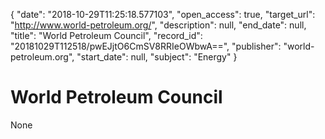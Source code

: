 {
  "date": "2018-10-29T11:25:18.577103", 
  "open_access": true, 
  "target_url": "http://www.world-petroleum.org/", 
  "description": null, 
  "end_date": null, 
  "title": "World Petroleum Council", 
  "record_id": "20181029T112518/pwEJjtO6CmSV8RRIeOWbwA==", 
  "publisher": "world-petroleum.org", 
  "start_date": null, 
  "subject": "Energy"
}

# World Petroleum Council

None